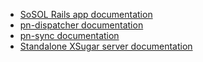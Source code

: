 * [SoSOL Rails app documentation](generated/sosol/app)
* [pn-dispatcher documentation](generated/navigator/pn-dispatcher)
* [pn-sync documentation](generated/navigator/pn-sync)
* [Standalone XSugar server documentation](generated/xsugar/standalone)
